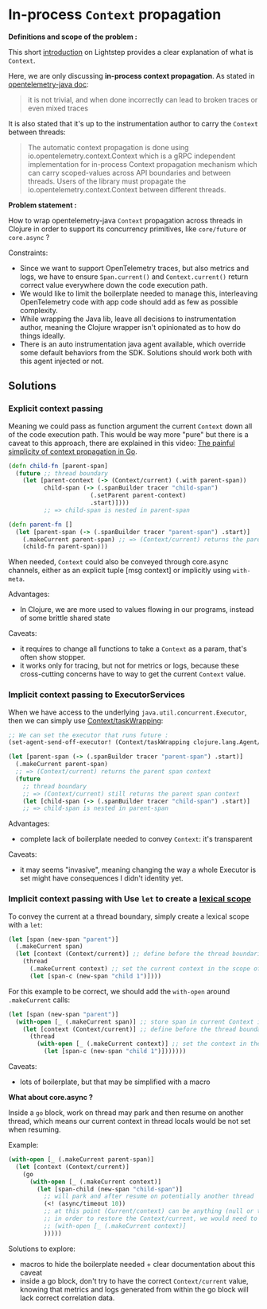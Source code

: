 # In-process `Context` propagation

**Definitions and scope of the problem :**

This short [introduction](https://opentelemetry.lightstep.com/core-concepts/context-propagation/) on Lightstep provides a clear explanation of what is `Context`.

Here, we are only discussing **in-process context propagation**. As stated in [opentelemetry-java doc](https://github.com/open-telemetry/opentelemetry-java/blob/main/context/src/main/java/io/opentelemetry/context/Context.java#L67):
> it is not trivial, and when done incorrectly can lead to broken traces or even mixed traces

It is also stated that it's up to the instrumentation author to carry the `Context` between threads:
> The automatic context propagation is done using io.opentelemetry.context.Context which is a gRPC independent implementation for in-process Context propagation mechanism which can carry scoped-values across API boundaries and between threads. Users of the library must propagate the io.opentelemetry.context.Context between different threads.

**Problem statement :**

How to wrap opentelemetry-java `Context` propagation across threads in Clojure in order to support its concurrency primitives, like `core/future` or `core.async` ?

Constraints:
- Since we want to support OpenTelemetry traces, but also metrics and logs, we have to ensure `Span.current()` and `Context.current()` return correct value everywhere down the code execution path.
- We would like to limit the boilerplate needed to manage this, interleaving OpenTelemetry code with app code should add as few as possible complexity.
- While wrapping the Java lib, leave all decisions to instrumentation author, meaning the Clojure wrapper isn't opinionated as to how do things ideally.
- There is an auto instrumentation java agent available, which override some default behaviors from the SDK. Solutions should work both with this agent injected or not. 

## Solutions

### Explicit context passing

Meaning we could pass as function argument the current `Context` down all of the code execution path. This would be way more "pure" but there is a caveat to this approach, there are explained in this video: [The painful simplicity of context propagation in Go](https://www.youtube.com/watch?v=g4ShnfmHTs4).

```clojure
(defn child-fn [parent-span]
  (future ;; thread boundary
    (let [parent-context (-> (Context/current) (.with parent-span))
          child-span (-> (.spanBuilder tracer "child-span")
                       (.setParent parent-context)
                       .start)])))
          ;; => child-span is nested in parent-span 

(defn parent-fn []
  (let [parent-span (-> (.spanBuilder tracer "parent-span") .start)]
    (.makeCurrent parent-span) ;; => (Context/current) returns the parent span context
    (child-fn parent-span)))
```

When needed, `Context` could also be conveyed through core.async channels, either as an explicit tuple [msg context] or implicitly using `with-meta`. 

Advantages:
- In Clojure, we are more used to values flowing in our programs, instead of some brittle shared state 

Caveats:
- it requires to change all functions to take a `Context` as a param, that's often show stopper.
- it works only for tracing, but not for metrics or logs, because these cross-cutting concerns have to way to get the current `Context` value.

### Implicit context passing to ExecutorServices

When we have access to the underlying `java.util.concurrent.Executor`, then we can simply use [Context/taskWrapping](https://github.com/open-telemetry/opentelemetry-java/blob/main/context/src/main/java/io/opentelemetry/context/Context.java#L114):

```clojure
;; We can set the executor that runs future : 
(set-agent-send-off-executor! (Context/taskWrapping clojure.lang.Agent/soloExecutor))

(let [parent-span (-> (.spanBuilder tracer "parent-span") .start)]
  (.makeCurrent parent-span)
  ;; => (Context/current) returns the parent span context
  (future
    ;; thread boundary
    ;; => (Context/current) still returns the parent span context
    (let [child-span (-> (.spanBuilder tracer "child-span") .start)]
    ;; => child-span is nested in parent-span 
```

Advantages:
- complete lack of boilerplate needed to convey `Context`: it's transparent

Caveats:
- it may seems "invasive", meaning changing the way a whole Executor is set might have consequences I didn't identity yet.

### Implicit context passing with Use `let` to create a [lexical scope](https://clojure.org/guides/learn/functions#_locals_and_closures)

To convey the current at a thread boundary, simply create a lexical scope with a `let`: 
```clojure
(let [span (new-span "parent")]
  (.makeCurrent span)
  (let [context (Context/current)] ;; define before the thread boundarie a lexical binding to the context
    (thread
      (.makeCurrent context) ;; set the current context in the scope of the new thread
      (let [span-c (new-span "child 1")])))
```
For this example to be correct, we should add the `with-open` around `.makeCurrent` calls:

```clojure
(let [span (new-span "parent")]
  (with-open [_ (.makeCurrent span)] ;; store span in current Context in a thread-local
    (let [context (Context/current)] ;; define before the thread boundarie a lexical binding to the context
      (thread
        (with-open [_ (.makeCurrent context)] ;; set the context in the scope of the new thread, that will be cleaned-up after the with-open
          (let [span-c (new-span "child 1")]))))))
```

Caveats:
- lots of boilerplate, but that may be simplified with a macro

**What about core.async ?**

Inside a `go` block, work on thread may park and then resume on another thread, which means our current context in thread locals would be not set when resuming.

Example:
```clojure
(with-open [_ (.makeCurrent parent-span)]                      
  (let [context (Context/current)]
    (go
      (with-open [_ (.makeCurrent context)]
        (let [span-child (new-span "child-span")]
          ;; will park and after resume on potentially another thread
          (<! (async/timeout 10))
          ;; at this point (Current/context) can be anything (null or the one from another code execution)
          ;; in order to restore the Context/current, we would need to call again :
          ;; (with-open [_ (.makeCurrent context)]
          )))))
```

Solutions to explore:
- macros to hide the boilerplate needed + clear documentation about this caveat
- inside a go block, don't try to have the correct `Context/current` value, knowing that metrics and logs generated from within the go block will lack correct correlation data.

